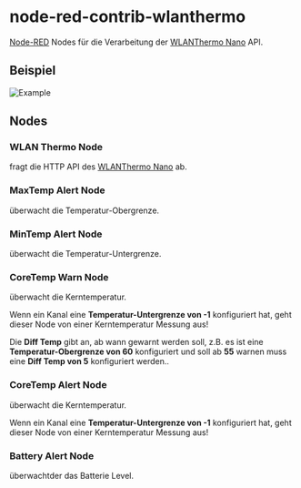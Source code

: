 # node-red-contrib-wlanthermo
[Node-RED](https://nodered.org/) Nodes für die Verarbeitung der [WLANThermo Nano](https://wlanthermo.de/) API.

## Beispiel
![Example](https://www.bastelbunker.de/node-red-contrib-wlanthermo.png)

## Nodes 
### WLAN Thermo Node
fragt die HTTP API des [WLANThermo Nano](https://wlanthermo.de/) ab.


### MaxTemp Alert Node
überwacht die Temperatur-Obergrenze.


### MinTemp Alert Node
überwacht die Temperatur-Untergrenze.


### CoreTemp Warn Node
überwacht die Kerntemperatur.

Wenn ein Kanal eine **Temperatur-Untergrenze von -1** konfiguriert hat, geht dieser Node von einer Kerntemperatur Messung aus!

Die **Diff Temp** gibt an, ab wann gewarnt werden soll, z.B. es ist eine **Temperatur-Obergrenze von 60** konfiguriert und soll ab **55** warnen muss eine **Diff Temp von 5** konfiguriert werden..


### CoreTemp Alert Node
überwacht die Kerntemperatur.

Wenn ein Kanal eine **Temperatur-Untergrenze von -1** konfiguriert hat, geht dieser Node von einer Kerntemperatur Messung aus!


### Battery Alert Node
überwachtder das Batterie Level.

